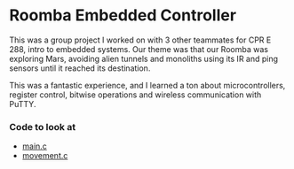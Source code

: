 # Roomba Embedded Controller

This was a group project I worked on with 3 other teammates for CPR E 288, intro to embedded systems. Our theme was that our Roomba was exploring Mars, avoiding alien tunnels and monoliths using its IR and ping sensors until it reached its destination.

This was a fantastic experience, and I learned a ton about microcontrollers, register control, bitwise operations and wireless communication with PuTTY.

### Code to look at

- [main.c](https://github.com/evanbrummer/portfolio/blob/main/Roomba%20Exploring%20Mars/main_test.c)
- [movement.c](https://github.com/evanbrummer/portfolio/blob/main/Roomba%20Exploring%20Mars/movement.c)
